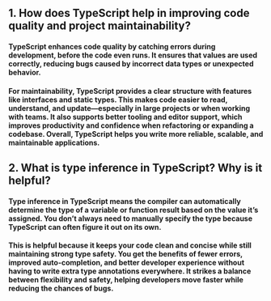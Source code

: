 ## 1. How does TypeScript help in improving code quality and project maintainability?

#### TypeScript enhances code quality by catching errors during development, before the code even runs. It ensures that values are used correctly, reducing bugs caused by incorrect data types or unexpected behavior.

#### For maintainability, TypeScript provides a clear structure with features like interfaces and static types. This makes code easier to read, understand, and update—especially in large projects or when working with teams. It also supports better tooling and editor support, which improves productivity and confidence when refactoring or expanding a codebase. Overall, TypeScript helps you write more reliable, scalable, and maintainable applications.



## 2. What is type inference in TypeScript? Why is it helpful?

#### Type inference in TypeScript means the compiler can automatically determine the type of a variable or function result based on the value it’s assigned. You don’t always need to manually specify the type because TypeScript can often figure it out on its own.

#### This is helpful because it keeps your code clean and concise while still maintaining strong type safety. You get the benefits of fewer errors, improved auto-completion, and better developer experience without having to write extra type annotations everywhere. It strikes a balance between flexibility and safety, helping developers move faster while reducing the chances of bugs.